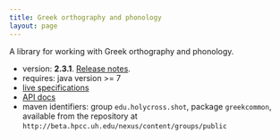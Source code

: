 ```yaml
---
title: Greek orthography and phonology
layout: page
---
```




A library for working with Greek orthography and phonology.

- version: **2.3.1**. [Release notes](releases).
- requires: java version >= 7
- [live specifications](specs/GreekLang.html)
- [API docs](api)
- maven identifiers: group `edu.holycross.shot`, package `greekcommon`, available from the repository at `http://beta.hpcc.uh.edu/nexus/content/groups/public`
